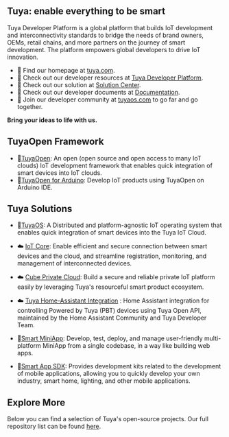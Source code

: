 ## Tuya: enable everything to be smart

Tuya Developer Platform is a global platform that builds IoT development and interconnectivity standards to bridge the needs of brand owners, OEMs, retail chains, and more partners on the journey of smart development. The platform empowers global developers to drive IoT innovation.

* 🏡 Find our homepage at  [tuya.com](https://tuya.com). 
* 🏡 Check out our developer resources at  [Tuya Developer Platform](https://platform.tuya.com).
* 🏡 Check out our solution at [Solution Center](https://solution.tuya.com).
* 🏡 Check out our developer documents at [Documentation](https://developer.tuya.com/docs).
* 🏡 Join our developer community at [tuyaos.com](https://tuyaos.com) to go far and go together.

**Bring your ideas to life with us.**

## TuyaOpen Framework

* 🚀[TuyaOpen](https://github.com/tuya/tuyaopen): An open (open source and open access to many IoT clouds) IoT development framework that enables quick integration of smart devices into IoT clouds.  
* 🚀[TuyaOpen for Arduino](https://github.com/tuya/arduino-tuyaopen): Develop IoT products using TuyaOpen on Arduino IDE.


## Tuya Solutions

* 🚀[TuyaOS](https://developer.tuya.com/tuyaos): A Distributed and platform-agnostic IoT operating system that enables quick integration of smart devices into the Tuya IoT Cloud.

* ☁️ [IoT Core](https://developer.tuya.com/iot-core): Enable efficient and secure connection between smart devices and the cloud, and streamline registration, monitoring, and management of interconnected devices.
* ☁️ [Cube Private Cloud](https://www.tuya.com/solution/cube): Build a secure and reliable private IoT platform easily by leveraging Tuya's resourceful smart product ecosystem.
* ☁️ [Tuya Home-Assistant Integration](https://github.com/tuya/tuya-home-assistant) : Home Assistant integration for controlling Powered by Tuya (PBT) devices using Tuya Open API, maintained by the Home Assistant Community and Tuya Developer Team.

* 🧩[Smart MiniApp](https://developer.tuya.com/miniapp): Develop, test, deploy, and manage user-friendly multi-platform MiniApp from a single codebase, in a way like building web apps.

* 🧩[Smart App SDK](https://developer.tuya.com/docs/app-development): Provides development kits related to the development of mobile applications, allowing you to quickly develop your own industry, smart home, lighting, and other mobile applications.


## Explore More

Below you can find a selection of Tuya's open-source projects. Our full repository list can be found [here](https://github.com/orgs/tuya/repositories).



